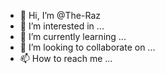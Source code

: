 - 👋 Hi, I’m @The-Raz
- 👀 I’m interested in ...
- 🌱 I’m currently learning ...
- 💞️ I’m looking to collaborate on ...
- 📫 How to reach me ...

<!---
The-Raz/The-Raz is a ✨ special ✨ repository because its `README.md` (this file) appears on your GitHub profile.
You can click the Preview link to take a look at your changes.
--->
